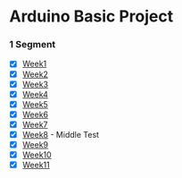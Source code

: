 # Arduino Basic Project

### 1 Segment
* [x] [Week1](/report/Week1)
* [x] [Week2](/report/Week2)
* [x] [Week3](/report/Week3)
* [x] [Week4](/report/Week4)
* [x] [Week5](/report/Week5)
* [x] [Week6](/report/Week6)
* [x] [Week7](/report/Week7)
* [x] [Week8](/test/1segment/mid) - Middle Test
* [x] [Week9](/report/Week9)
* [x] [Week10](/report/Week10)
* [x] [Week11](/report/Week11)
